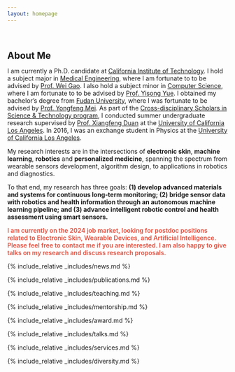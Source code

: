 ```yaml
---
layout: homepage
---
```


<h1 id="about-me"></h1>

<h2 style="margin: 60px 0px 10px;">About Me</h2>

I am currently a Ph.D. candidate at [California Institute of Technology](https://www.caltech.edu/). I hold a subject major in [Medical Engineering](https://mede.caltech.edu/), where I am fortunate to to be advised by [Prof. Wei Gao](https://www.gao.caltech.edu/). I also hold a subject minor in [Computer Science](https://www.cms.caltech.edu/academics/grad/grad_cs), where I am fortunate to to be advised by [Prof. Yisong Yue](http://www.yisongyue.com/). I obtained my bachelor’s degree from [Fudan University](https://www.fudan.edu.cn/en/), where I was fortunate to be advised by [Prof. Yongfeng Mei](https://scholar.google.com/citations?user=6EFvn5wAAAAJ&hl=en). As part of the [Cross-disciplinary Scholars in Science & Technology program](https://www.facebook.com/uclaCSST/), I conducted summer undergraduate research supervised by [Prof. Xiangfeng Duan](http://xduan.chem.ucla.edu/) at the [University of California Los Angeles](https://www.ucla.edu/). In 2016, I was an exchange student in Physics at the [University of California Los Angeles](https://www.ucla.edu/).

My research interests are in the intersections of **electronic skin**, **machine learning**, **robotics** and **personalized medicine**, spanning the spectrum from wearable sensors development, algorithm design, to applications in robotics and diagnostics.

To that end, my research has three goals: **(1) develop advanced materials and systems for continuous long-term monitoring; (2) bridge sensor data with robotics and health information through an autonomous machine learning pipeline; and (3) advance intelligent robotic control and health assessment using smart sensors.**

<strong style="color:#e74d3c; font-weight:600"><strong style="color:#e74d3c; font-weight:600">I am currently on the 2024 job market, looking for postdoc positions related to Electronic Skin, Wearable Devices, and Artificial Intelligence. Please feel free to contact me if you are interested. I am also happy to give talks on my research and discuss research proposals.</strong></strong>

{% include_relative _includes/news.md %}

{% include_relative _includes/publications.md %}

{% include_relative _includes/teaching.md %}

{% include_relative _includes/mentorship.md %}

{% include_relative _includes/award.md %}

{% include_relative _includes/talks.md %}

{% include_relative _includes/services.md %}

{% include_relative _includes/diversity.md %}
